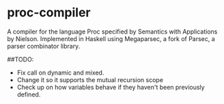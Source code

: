 # proc-compiler
A compiler for the language Proc specified by Semantics with Applications by Nielson. Implemented in Haskell using Megaparsec, a fork of Parsec, a parser combinator library.

##TODO:
  - Fix call on dynamic and mixed.
  - Change it so it supports the mutual recursion scope
  - Check up on how variables behave if they haven't been previously defined.
